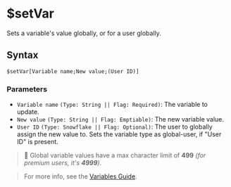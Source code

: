 # $setVar
Sets a variable's value globally, or for a user globally.

## Syntax
```
$setVar[Variable name;New value;(User ID)]
```

### Parameters 
- `Variable name` `(Type: String || Flag: Required)`: The variable to update.
- `New value` `(Type: String || Flag: Emptiable)`: The new variable value.
- `User ID` `(Type: Snowflake || Flag: Optional)`: The user to globally assign the new value to. Sets the variable type as global-user, if "User ID" is present.

> 📝 Global variable values have a max character limit of **499** *(for premium users, it's **4999**)*.

> For more info, see the [Variables Guide](../guides/introduction/variables.md).
